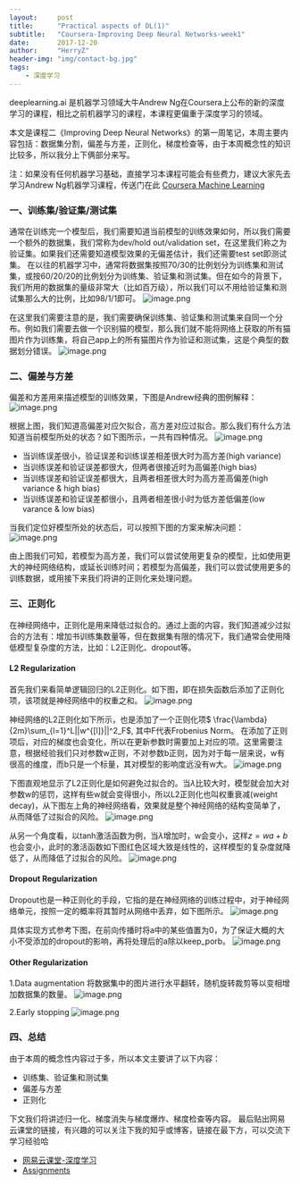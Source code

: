```yaml
---
layout:     post
title:      "Practical aspects of DL(1)"
subtitle:   "Coursera-Improving Deep Neural Networks-week1"
date:       2017-12-20
author:     "HerryZ"
header-img: "img/contact-bg.jpg"
tags:
    - 深度学习
---
```


deeplearning.ai 是机器学习领域大牛Andrew Ng在Coursera上公布的新的深度学习的课程，相比之前机器学习的课程，本课程更偏重于深度学习的领域。

本文是课程二《Improving Deep Neural Networks》的第一周笔记，本周主要内容包括：数据集分割，偏差与方差，正则化，梯度检查等，由于本周概念性的知识比较多，所以我分上下俩部分来写。

注：如果没有任何机器学习基础，直接学习本课程可能会有些费力，建议大家先去学习Andrew Ng机器学习课程，传送门在此 [Coursera Machine Learning](https://www.coursera.org/learn/machine-learning)

### 一、训练集/验证集/测试集
通常在训练完一个模型后，我们需要知道当前模型的训练效果如何，所以我们需要一个额外的数据集，我们常称为dev/hold out/validation set，在这里我们称之为验证集。如果我们还需要知道模型效果的无偏差估计，我们还需要test set即测试集。
在以往的机器学习中，通常将数据集按照70/30的比例划分为训练集和测试集，或按60/20/20的比例划分为训练集、验证集和测试集。但在如今的背景下，我们所用的数据集的量级非常大（比如百万级），所以我们可以不用给验证集和测试集那么大的比例，比如98/1/1即可。
![image.png](http://upload-images.jianshu.io/upload_images/3913020-61c1acb0b194e009.png?imageMogr2/auto-orient/strip%7CimageView2/2/w/1240)

在这里我们需要注意的是，我们需要确保训练集、验证集和测试集来自同一个分布。例如我们需要去做一个识别猫的模型，那么我们就不能将网络上获取的所有猫图片作为训练集，将自己app上的所有猫图片作为验证和测试集，这是个典型的数据划分错误。
![image.png](http://upload-images.jianshu.io/upload_images/3913020-76687561885861f0.png?imageMogr2/auto-orient/strip%7CimageView2/2/w/1240)

### 二、偏差与方差
偏差和方差用来描述模型的训练效果，下图是Andrew经典的图例解释：
![image.png](http://upload-images.jianshu.io/upload_images/3913020-5067c8fefd0f6513.png?imageMogr2/auto-orient/strip%7CimageView2/2/w/1240)

根据上图，我们知道高偏差对应欠拟合，高方差对应过拟合。那么我们有什么方法知道当前模型所处的状态？如下图所示，一共有四种情况。
![image.png](http://upload-images.jianshu.io/upload_images/3913020-cef8aaa246409eba.png?imageMogr2/auto-orient/strip%7CimageView2/2/w/1240)

- 当训练误差很小，验证误差和训练误差相差很大时为高方差(high variance)
- 当训练误差和验证误差都很大，但两者很接近时为高偏差(high bias)
- 当训练误差和验证误差都很大，且两者相差很大时为高方差高偏差(high variance & high bias)
- 当训练误差和验证误差都很小，且两者相差很小时为低方差低偏差(low varance & low bias)

当我们定位好模型所处的状态后，可以按照下图的方案来解决问题：
![image.png](http://upload-images.jianshu.io/upload_images/3913020-02f5327f977302b8.png?imageMogr2/auto-orient/strip%7CimageView2/2/w/1240)

由上图我们可知，若模型为高方差，我们可以尝试使用更复杂的模型，比如使用更大的神经网络结构，或延长训练时间；若模型为高偏差，我们可以尝试使用更多的训练数据，或用接下来我们将讲的正则化来处理问题。

### 三、正则化
在神经网络中，正则化是用来降低过拟合的。通过上面的内容，我们知道减少过拟合的方法有：增加书训练集数量等，但在数据集有限的情况下，我们通常会使用降低模型复杂度的方法，比如：L2正则化、dropout等。

#### L2 Regularization
首先我们来看简单逻辑回归的L2正则化。如下图，即在损失函数后添加了正则化项，该项就是神经网络中的权重之和。
![image.png](http://upload-images.jianshu.io/upload_images/3913020-71fd05d237c51dc1.png?imageMogr2/auto-orient/strip%7CimageView2/2/w/1240)

神经网络的L2正则化如下所示，也是添加了一个正则化项$ \frac{\lambda}{2m}\sum_{l=1}^L||w^{[l]}||^2_F$, 其中F代表Frobenius Norm。
在添加了正则项后，对应的梯度也会变化，所以在更新参数时需要加上对应的项。这里需要注意，根据经验我们只对参数w正则，不对参数b正则，因为对于每一层来说，w有很高的维度，而b只是一个标量，其对模型的影响度远没有w大。
![image.png](http://upload-images.jianshu.io/upload_images/3913020-7f3f7ecbb00c93ae.png?imageMogr2/auto-orient/strip%7CimageView2/2/w/1240)

下图直观地显示了L2正则化是如何避免过拟合的。当$\lambda$比较大时，模型就会加大对参数w的惩罚，这样有些w就会变得很小，所以L2正则化也叫权重衰减(weight decay)，从下图左上角的神经网络看，效果就是整个神经网络的结构变简单了，从而降低了过拟合的风险。
![image.png](http://upload-images.jianshu.io/upload_images/3913020-1bf1126d59f4cc74.png?imageMogr2/auto-orient/strip%7CimageView2/2/w/1240)

从另一个角度看，以tanh激活函数为例，当$\lambda$增加时，w会变小，这样$z = wa + b$也会变小，此时的激活函数如下图红色区域大致是线性的，这样模型的复杂度就降低了，从而降低了过拟合的风险。
![image.png](http://upload-images.jianshu.io/upload_images/3913020-25d865ff44b4c8c8.png?imageMogr2/auto-orient/strip%7CimageView2/2/w/1240)

#### Dropout Regularization
Dropout也是一种正则化的手段，它指的是在神经网络的训练过程中，对于神经网络单元，按照一定的概率将其暂时从网络中丢弃，如下图所示。
![image.png](http://upload-images.jianshu.io/upload_images/3913020-0e356768939bd4b7.png?imageMogr2/auto-orient/strip%7CimageView2/2/w/1240)

具体实现方式参考下图，在前向传播时将a中的某些值置为0，为了保证大概的大小不受添加的dropout的影响，再将处理后的a除以keep_porb。
![image.png](http://upload-images.jianshu.io/upload_images/3913020-ad8cb8725c4295cb.png?imageMogr2/auto-orient/strip%7CimageView2/2/w/1240)

#### Other Regularization
1.Data augmentation
将数据集中的图片进行水平翻转，随机旋转裁剪等以变相增加数据集的数量。
![image.png](http://upload-images.jianshu.io/upload_images/3913020-ded8d373a3af6b60.png?imageMogr2/auto-orient/strip%7CimageView2/2/w/1240)

2.Early stopping
![image.png](http://upload-images.jianshu.io/upload_images/3913020-d2cd134404a15404.png?imageMogr2/auto-orient/strip%7CimageView2/2/w/1240)


### 四、总结
由于本周的概念性内容过于多，所以本文主要讲了以下内容：
- 训练集、验证集和测试集
- 偏差与方差
- 正则化

下文我们将讲述归一化、梯度消失与梯度爆炸、梯度检查等内容。
最后贴出网易云课堂的链接，有兴趣的可以关注下我的知乎或博客，链接在最下方，可以交流下学习经验哈

- [网易云课堂-深度学习](http://mooc.study.163.com/smartSpec/detail/1001319001.htm)
- [Assignments](https://github.com/herryz/deeplearning_note)